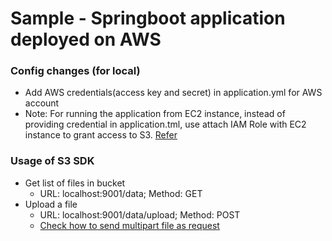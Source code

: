 Sample - Springboot application deployed on AWS
===========================================
### Config changes (for local)
- Add AWS credentials(access key and secret) in application.yml for AWS account
- Note: For running the application from EC2 instance, instead of providing credential in application.tml, use attach IAM Role with EC2 instance to grant access to S3. [Refer](https://docs.aws.amazon.com/sdk-for-java/v1/developer-guide/java-dg-roles.html)
### Usage of S3 SDK
- Get list of files in bucket
  - URL: localhost:9001/data; Method: GET
- Upload a file
  - URL: localhost:9001/data/upload; Method: POST
  - [Check how to send multipart file as request](https://gist.github.com/brijesh-deb/d976984070945ad58cb0ced12ec85466)
